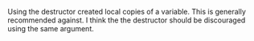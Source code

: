 Using the destructor created local copies of a variable. This is generally recommended against. I think the the destructor should be discouraged using the same argument. 